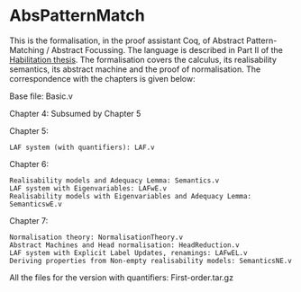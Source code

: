 # AbsPatternMatch
This is the formalisation, in the proof assistant Coq, of Abstract Pattern-Matching / Abstract Focussing.
The language is described in Part II of the [Habilitation thesis](http://www.lix.polytechnique.fr/~lengrand/Work/HDR/Dissertation/Main.pdf).
The formalisation covers the calculus, its realisability semantics, its abstract machine and the proof of normalisation.
The correspondence with the chapters is given below:

Base file: Basic.v 

Chapter 4: Subsumed by Chapter 5

Chapter 5:

    LAF system (with quantifiers): LAF.v 

Chapter 6:

    Realisability models and Adequacy Lemma: Semantics.v
    LAF system with Eigenvariables: LAFwE.v
    Realisability models with Eigenvariables and Adequacy Lemma: SemanticswE.v 

Chapter 7:

    Normalisation theory: NormalisationTheory.v
    Abstract Machines and Head normalisation: HeadReduction.v
    LAF system with Explicit Label Updates, renamings: LAFwEL.v
    Deriving properties from Non-empty realisability models: SemanticsNE.v 

All the files for the version with quantifiers: First-order.tar.gz 
